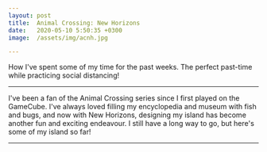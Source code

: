 ```yaml
---
layout: post
title:  Animal Crossing: New Horizons
date:   2020-05-10 5:50:35 +0300
image:  /assets/img/acnh.jpg

---
```

How I've spent some of my time for the past weeks. The perfect past-time while practicing social distancing!

---
I've been a fan of the Animal Crossing series since I first played on the GameCube.
I've always loved filling my encyclopedia and museum with fish and bugs, and now with New Horizons, designing my island has become another
fun and exciting endeavour.
I still have a long way to go, but here's some of my island so far!

---

<img src="{{site.baseurl}}/assets/img/acnh8.jpg" alt="">
<img src="{{site.baseurl}}/assets/img/acnh2.jpg" alt="">
<img src="{{site.baseurl}}/assets/img/acnh3.jpg" alt="">
<img src="{{site.baseurl}}/assets/img/acnh5.jpg" alt="">
<img src="{{site.baseurl}}/assets/img/acnh4.jpg" alt="">
<img src="{{site.baseurl}}/assets/img/acnh7.jpg" alt="">
<img src="{{site.baseurl}}/assets/img/acnh1.jpg" alt="">
<img src="{{site.baseurl}}/assets/img/acnh6.jpg" alt="">
